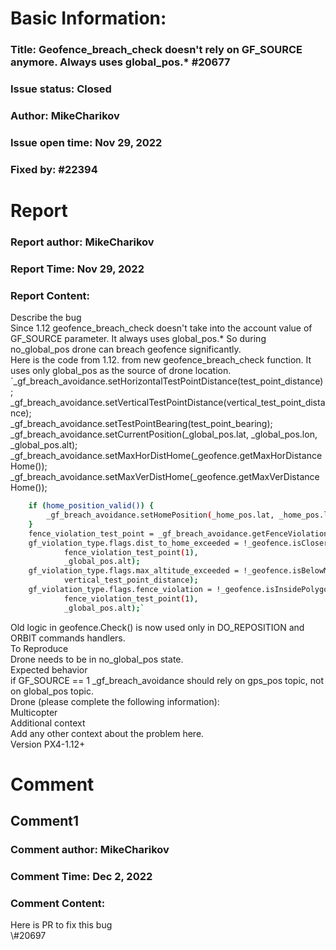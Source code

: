 # Basic Information:
### Title:  Geofence_breach_check doesn't rely on GF_SOURCE anymore. Always uses global_pos.* #20677 
### Issue status: Closed
### Author: MikeCharikov
### Issue open time: Nov 29, 2022
### Fixed by: #22394
# Report
### Report author: MikeCharikov
### Report Time: Nov 29, 2022
### Report Content:   
Describe the bug  
Since 1.12 geofence_breach_check doesn't take into the account value of GF_SOURCE parameter. It always uses global_pos.*  So during no_global_pos drone can breach geofence significantly.  
Here is the code from 1.12. from new geofence_breach_check function. It uses only global_pos as the source of drone location.  
`_gf_breach_avoidance.setHorizontalTestPointDistance(test_point_distance);    
_gf_breach_avoidance.setVerticalTestPointDistance(vertical_test_point_distance);    
_gf_breach_avoidance.setTestPointBearing(test_point_bearing);    
_gf_breach_avoidance.setCurrentPosition(_global_pos.lat, _global_pos.lon, _global_pos.alt);    
_gf_breach_avoidance.setMaxHorDistHome(_geofence.getMaxHorDistanceHome());    
_gf_breach_avoidance.setMaxVerDistHome(_geofence.getMaxVerDistanceHome());  
    
```bash     
 	if (home_position_valid()) {        
		_gf_breach_avoidance.setHomePosition(_home_pos.lat, _home_pos.lon, _home_pos.alt);        
	}        
	fence_violation_test_point = _gf_breach_avoidance.getFenceViolationTestPoint();        
	gf_violation_type.flags.dist_to_home_exceeded = !_geofence.isCloserThanMaxDistToHome(fence_violation_test_point(0),        
			fence_violation_test_point(1),        
			_global_pos.alt);        
	gf_violation_type.flags.max_altitude_exceeded = !_geofence.isBelowMaxAltitude(_global_pos.alt +        
			vertical_test_point_distance);        
	gf_violation_type.flags.fence_violation = !_geofence.isInsidePolygonOrCircle(fence_violation_test_point(0),        
			fence_violation_test_point(1),        
			_global_pos.alt);`        
```  
Old logic in geofence.Check() is now used only in DO_REPOSITION and ORBIT commands handlers.  
To Reproduce  
Drone needs to be in no_global_pos state.  
Expected behavior  
if GF_SOURCE == 1 _gf_breach_avoidance should rely on gps_pos topic, not on global_pos topic.  
Drone (please complete the following information):  
Multicopter  
Additional context  
Add any other context about the problem here.  
Version PX4-1.12+  

# Comment
## Comment1
### Comment author: MikeCharikov
### Comment Time: Dec 2, 2022
### Comment Content:   
Here is PR to fix this bug  
\\\#20697  
